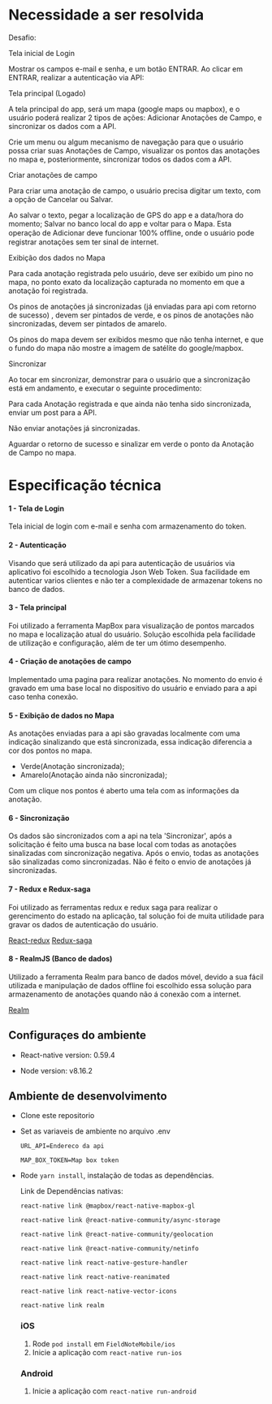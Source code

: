 # Necessidade a ser resolvida
Desafio:

Tela inicial de Login

Mostrar os campos e-mail e senha, e um botão ENTRAR. Ao clicar em ENTRAR, realizar a autenticação via API:

Tela principal (Logado)

A tela principal do app, será um mapa (google maps ou mapbox), e o usuário poderá realizar 2 tipos de ações: Adicionar Anotações de Campo, e sincronizar os dados com a API.

Crie um menu ou algum mecanismo de navegação para que o usuário possa criar suas Anotações de Campo, visualizar os pontos das anotações no mapa e, posteriormente, sincronizar todos os dados com a API.

Criar anotações de campo

Para criar uma anotação de campo, o usuário precisa digitar um texto, com a opção de Cancelar ou Salvar.

Ao salvar o texto, pegar a localização de GPS do app e a data/hora do momento; Salvar no banco local do app e voltar para o Mapa. Esta operação de Adicionar deve funcionar 100% ofﬂine, onde o usuário pode registrar anotações sem ter sinal de internet.

Exibição dos dados no Mapa

Para cada anotação registrada pelo usuário, deve ser exibido um pino no mapa, no ponto exato da localização capturada no momento em que a anotação foi registrada.

Os pinos de anotações já sincronizadas (já enviadas para api com retorno de sucesso) , devem ser pintados de verde, e os pinos de anotações não sincronizadas, devem ser pintados de amarelo.

Os pinos do mapa devem ser exibidos mesmo que não tenha internet, e que o fundo do mapa não mostre a imagem de satélite do google/mapbox.

Sincronizar

Ao tocar em sincronizar, demonstrar para o usuário que a sincronização está em andamento, e executar o seguinte procedimento:

Para cada Anotação registrada e que ainda não tenha sido sincronizada, enviar um post para a API.

Não enviar anotações já sincronizadas.

Aguardar o retorno de sucesso e sinalizar em verde o ponto da Anotação de Campo no mapa.

# Especificação técnica

#### 1 - Tela de Login

 Tela inicial de login com e-mail e senha com armazenamento do token.

#### 2 - Autenticação

Visando que será utilizado da api para autenticação de usuários via aplicativo foi escolhido a tecnologia Json Web Token.
Sua facilidade em autenticar varios clientes e não ter a complexidade de armazenar tokens no banco de dados.

#### 3 - Tela principal

Foi utilizado a ferramenta MapBox para visualização de pontos marcados no mapa e localização atual do usuário.
Solução escolhida pela facilidade de utilização e configuração, além de ter um ótimo desempenho.

#### 4 - Criação de anotações de campo

Implementado uma pagina para realizar anotações.
No momento do envio é gravado em uma base local no dispositivo do usuário e enviado para a api caso tenha conexão.

#### 5 - Exibição de dados no Mapa

As anotações enviadas para a api são gravadas localmente com uma indicação sinalizando que está sincronizada, essa indicação diferencia a cor dos pontos no mapa.

* Verde(Anotação sincronizada);
* Amarelo(Anotação ainda não sincronizada);

Com um clique nos pontos é aberto uma tela com as informações da anotação.

#### 6 - Sincronização

Os dados são sincronizados com a api na tela 'Sincronizar', após a solicitação é feito uma busca na base local com todas as anotações sinalizadas com sincronização negativa.
Após o envio, todas as anotações são sinalizadas como sincronizadas. Não é feito o envio de anotações já sincronizadas.

#### 7 - Redux e Redux-saga

Foi utilizado as ferramentas redux e redux saga para realizar o gerencimento do estado na aplicação, tal solução foi de muita utilidade para gravar os dados de autenticação do usuário.

[React-redux](https://github.com/reduxjs/react-redux)
[Redux-saga](https://github.com/redux-saga/redux-saga)

#### 8 - RealmJS (Banco de dados)

Utilizado a ferramenta Realm para banco de dados móvel, devido a sua fácil utilizada e manipulação de dados offline foi escolhido essa solução para armazenamento de anotações quando não á conexão com a internet.

[Realm](https://realm.io/)

## Configuraçes do ambiente

* React-native version: 0.59.4

* Node version: v8.16.2

## Ambiente de desenvolvimento

* Clone este repositorio

* Set as variaveis de ambiente no arquivo .env

    `URL_API=Endereco da api`

    `MAP_BOX_TOKEN=Map box token`

* Rode `yarn install`, instalação de todas as dependências.
     
    Link de Dependências nativas:
    
    `react-native link @mapbox/react-native-mapbox-gl`
    
    `react-native link @react-native-community/async-storage`
    
    `react-native link @react-native-community/geolocation`
    
    `react-native link @react-native-community/netinfo`
    
    `react-native link react-native-gesture-handler`
    
    `react-native link react-native-reanimated`
    
    `react-native link react-native-vector-icons`
    
    `react-native link realm`
    
    ### iOS
      
    1. Rode `pod install` em `FieldNoteMobile/ios`
    2. Inicie a aplicação com `react-native run-ios`
    
    ### Android
    
    1. Inicie a aplicação com `react-native run-android`

